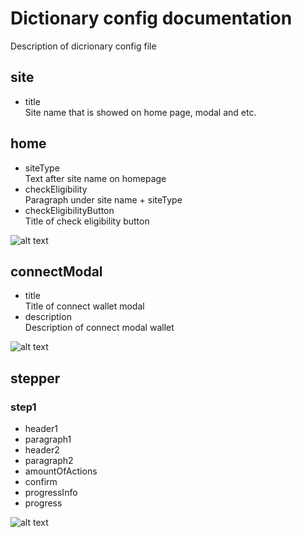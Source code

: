 # Dictionary config documentation

Description of dicrionary config file

## site

- title  
  Site name that is showed on home page, modal and etc.

## home

- siteType  
  Text after site name on homepage
- checkEligibility  
  Paragraph under site name + siteType
- checkEligibilityButton  
  Title of check eligibility button

![alt text](https://private-user-images.githubusercontent.com/162160359/319765298-b9f8c548-63c8-4806-a20f-c52448f00afc.png?jwt=eyJhbGciOiJIUzI1NiIsInR5cCI6IkpXVCJ9.eyJpc3MiOiJnaXRodWIuY29tIiwiYXVkIjoicmF3LmdpdGh1YnVzZXJjb250ZW50LmNvbSIsImtleSI6ImtleTUiLCJleHAiOjE3MTIyNjI5NzAsIm5iZiI6MTcxMjI2MjY3MCwicGF0aCI6Ii8xNjIxNjAzNTkvMzE5NzY1Mjk4LWI5ZjhjNTQ4LTYzYzgtNDgwNi1hMjBmLWM1MjQ0OGYwMGFmYy5wbmc_WC1BbXotQWxnb3JpdGhtPUFXUzQtSE1BQy1TSEEyNTYmWC1BbXotQ3JlZGVudGlhbD1BS0lBVkNPRFlMU0E1M1BRSzRaQSUyRjIwMjQwNDA0JTJGdXMtZWFzdC0xJTJGczMlMkZhd3M0X3JlcXVlc3QmWC1BbXotRGF0ZT0yMDI0MDQwNFQyMDMxMTBaJlgtQW16LUV4cGlyZXM9MzAwJlgtQW16LVNpZ25hdHVyZT00ZjQ2ZmVkMTAzMzAyOWNjMGVkYWY3NjE2YzRlNzE0MzIzNzg3ZDFiMWFiMmI0MDQwOWNhYzJhYjM3ZDc0ZmI1JlgtQW16LVNpZ25lZEhlYWRlcnM9aG9zdCZhY3Rvcl9pZD0wJmtleV9pZD0wJnJlcG9faWQ9MCJ9.b-s7AB4L9FzhkiJAbShyOFgSXmYJZKk_gUvlcdaB4pk)

## connectModal

- title  
  Title of connect wallet modal
- description  
  Description of connect modal wallet

![alt text](https://private-user-images.githubusercontent.com/162160359/319766591-c5e7dacc-a2c1-4368-b850-4809a4fbc07b.png?jwt=eyJhbGciOiJIUzI1NiIsInR5cCI6IkpXVCJ9.eyJpc3MiOiJnaXRodWIuY29tIiwiYXVkIjoicmF3LmdpdGh1YnVzZXJjb250ZW50LmNvbSIsImtleSI6ImtleTUiLCJleHAiOjE3MTIyNjMyOTAsIm5iZiI6MTcxMjI2Mjk5MCwicGF0aCI6Ii8xNjIxNjAzNTkvMzE5NzY2NTkxLWM1ZTdkYWNjLWEyYzEtNDM2OC1iODUwLTQ4MDlhNGZiYzA3Yi5wbmc_WC1BbXotQWxnb3JpdGhtPUFXUzQtSE1BQy1TSEEyNTYmWC1BbXotQ3JlZGVudGlhbD1BS0lBVkNPRFlMU0E1M1BRSzRaQSUyRjIwMjQwNDA0JTJGdXMtZWFzdC0xJTJGczMlMkZhd3M0X3JlcXVlc3QmWC1BbXotRGF0ZT0yMDI0MDQwNFQyMDM2MzBaJlgtQW16LUV4cGlyZXM9MzAwJlgtQW16LVNpZ25hdHVyZT1jODU5MTMwMzE4Y2I4YTM4YWJiY2RmZmZiMjQ3ZWMyZmRkZWU2NDYzMGUxNGE3ZTA2ZDg2NTIxZGYxZTJkNWI2JlgtQW16LVNpZ25lZEhlYWRlcnM9aG9zdCZhY3Rvcl9pZD0wJmtleV9pZD0wJnJlcG9faWQ9MCJ9.jxBrtaq1tcautN7uy-Lq3-SdWUub-clobL7AHeQsw9M)

## stepper

### step1

- header1
- paragraph1
- header2
- paragraph2
- amountOfActions
- confirm
- progressInfo
- progress

![alt text](https://private-user-images.githubusercontent.com/162160359/319895593-c891104c-bf27-4bc9-bca9-3f54b511844e.png?jwt=eyJhbGciOiJIUzI1NiIsInR5cCI6IkpXVCJ9.eyJpc3MiOiJnaXRodWIuY29tIiwiYXVkIjoicmF3LmdpdGh1YnVzZXJjb250ZW50LmNvbSIsImtleSI6ImtleTUiLCJleHAiOjE3MTIzMDE3MTAsIm5iZiI6MTcxMjMwMTQxMCwicGF0aCI6Ii8xNjIxNjAzNTkvMzE5ODk1NTkzLWM4OTExMDRjLWJmMjctNGJjOS1iY2E5LTNmNTRiNTExODQ0ZS5wbmc_WC1BbXotQWxnb3JpdGhtPUFXUzQtSE1BQy1TSEEyNTYmWC1BbXotQ3JlZGVudGlhbD1BS0lBVkNPRFlMU0E1M1BRSzRaQSUyRjIwMjQwNDA1JTJGdXMtZWFzdC0xJTJGczMlMkZhd3M0X3JlcXVlc3QmWC1BbXotRGF0ZT0yMDI0MDQwNVQwNzE2NTBaJlgtQW16LUV4cGlyZXM9MzAwJlgtQW16LVNpZ25hdHVyZT1mMDFhYWVmNTlkZTFmNTI3MDBkM2ViZjEwYWIwOTUzMTFjYWVjYmU4OWQ1YzZhZTExZmZmZjFmNzYwZDY0YWE1JlgtQW16LVNpZ25lZEhlYWRlcnM9aG9zdCZhY3Rvcl9pZD0wJmtleV9pZD0wJnJlcG9faWQ9MCJ9.zw91k4LLoVlZZrxH__LnQEThgJh8B7eYUqrH5kYbB9I)